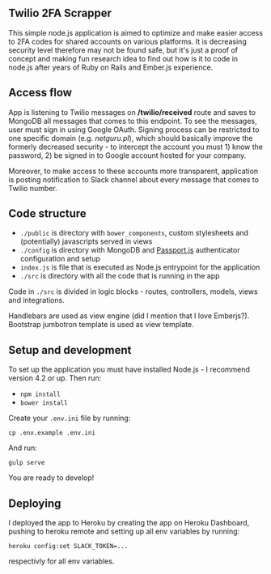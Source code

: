 ## Twilio 2FA Scrapper
This simple node.js application is aimed to optimize and make easier access to 2FA codes for shared accounts on various platforms. It is decreasing security level therefore may not be found safe, but it's just a proof of concept and making fun research idea to find out how is it to code in node.js after years of Ruby on Rails and Ember.js experience.

## Access flow
App is listening to Twilio messages on **/twilio/received** route and saves to MongoDB all messages that comes to this endpoint. To see the messages, user must sign in using Google OAuth. Signing process can be restricted to one specific domain (e.g. _netguru.pl_), which should basically improve the formerly decreased security - to intercept the account you must 1) know the password, 2) be signed in to Google account hosted for your company.

Moreover, to make access to these accounts more transparent, application is posting notification to Slack channel about every message that comes to Twilio number.

## Code structure
* `./public` is directory with `bower_components`, custom stylesheets and (potentially) javascripts served in views
* `./config` is directory with MongoDB and [Passport.js](http://passportjs.org/) authenticator configuration and setup
* `index.js` is file that is executed as Node.js entrypoint for the application
* `./src` is directory with all the code that is running in the app

Code in `./src` is divided in logic blocks - routes, controllers, models, views and integrations.

Handlebars are used as view engine (did I mention that I love Emberjs?). Bootstrap jumbotron template is used as view template.

## Setup and development
To set up the application you must have installed Node.js - I recommend version 4.2 or up. Then run:
* `npm install`
* `bower install`

Create your `.env.ini` file by running:
```
cp .env.example .env.ini
```
And run:
```
gulp serve
```

You are ready to develop!

## Deploying
I deployed the app to Heroku by creating the app on Heroku Dashboard, pushing to heroku remote and setting up all env variables by running:
```
heroku config:set SLACK_TOKEN=...
```
respectivly for all env variables.

